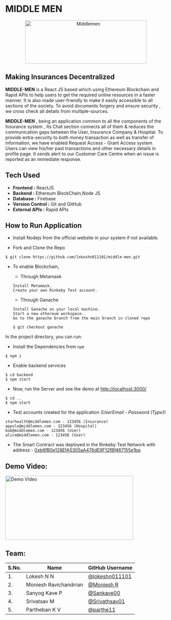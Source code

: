 # MIDDLE MEN

<div align="center"> <img align="center" alt="Middlemen" src="https://raw.githubusercontent.com/lokeshn011101/middle-men/main/src/images/Middlemen%20logo.jpeg" height='135' width='380'> </a> </div>

## Making Insurances Decentralized

**MIDDLE-MEN** is a React JS based which using Ethereum Blockchain and Rapid APIs to help users to get the required online resources in a faster manner. It is also made user-friendly to make it easily accessible to all sections of the society. To avoid documents forgery and ensure security , we cross check all details from multiple-sources.

**MIDDLE-MEN** , being an application common to all the components of the Insurance system , Its Chat section connects all of them & reduces the communication gaps between the User, Insurance Company & Hospital. To provide extra-security to both money transaction as well as transfer of information, we have enabled Request Access - Grant Access system. Users can view his/her past transactions and other necessary details in profile page. It sends alert to our Customer Care Centre when an issue is reported as an immediate response.

## Tech Used

-   **Frontend :** ReactJS
-   **Backend :** Ethereum BlockChain,Node JS
-   **Database :** Firebase
-   **Version Control :** Git and GitHub
-   **External APIs :** Rapid APIs

## How to Run Application

-   Install Nodejs from the official website in your system if not available.

-   Fork and Clone the Repo

```
$ git clone https://github.com/lokeshn011101/middle-men.git
```

-   To enable Blockchain,
    - Through Metamask

    ```
    Install Metamask.
    Create your own Rinkeby Test account.
    ```
    - Through Ganache

    ```
    Install Ganache on your local machine.
    Start a new ethereum workspace.
    Go to the ganache branch from the main branch in cloned repo 
    
    $ git checkout ganache
    ```

In the project directory, you can run:

-   Install the Dependencies from `npm`

```
$ npm i
```

-   Enable backend services

```
$ cd backend
$ npm start
```

-   Now, run the Server and see the demo at [http://localhost:3000/](http://localhost:3000/)

```
$ cd ..
$ npm start
```
-   Test accounts created for the application *(UserEmail - Password (Type))*

```
starhealth@middlemen.com - 123456 (Insurance)
appolo@middlemen.com - 123456 (Hospital)
bob@middlemen.com - 123456 (User)
alice@middlemen.com - 123456 (User)
```
- The Smart Contract was deployed in the Rinkeby Test Network with address - [0xb6fB0e128EfA5305aA476dE9F12fBf467155e1be](https://rinkeby.etherscan.io/address/0xb6fB0e128EfA5305aA476dE9F12fBf467155e1be).

## Demo Video:

<a href="https://youtu.be/QO_3PE2JuaU" target="_blank"> 
<img src="https://raw.githubusercontent.com/lokeshn011101/middle-men/main/src/images/blockchainimg%20(2).jpg" alt="Demo Video" height='200' width='400'/> </a>

## Team:

| S.No. | Name                  | GitHub Username                                       |
| ----- | --------------------- | ----------------------------------------------------- |
| 1.    | Lokesh N N            | [@lokeshn011101](https://github.com/lokeshn011101)    |
| 2.    | Moniesh Ravichandrran | [@Moniesh R](https://github.com/monieshravichandrran) |
| 3.    | Sanyog Kave P         | [@Sankave00](https://github.com/sankave00)            |
| 4.    | Srivatsav M           | [@Srivathsav01](https://github.com/srivathsav01)      |
| 5.    | Partheban K V         | [@parthe11](https://github.com/parthe11)              |

